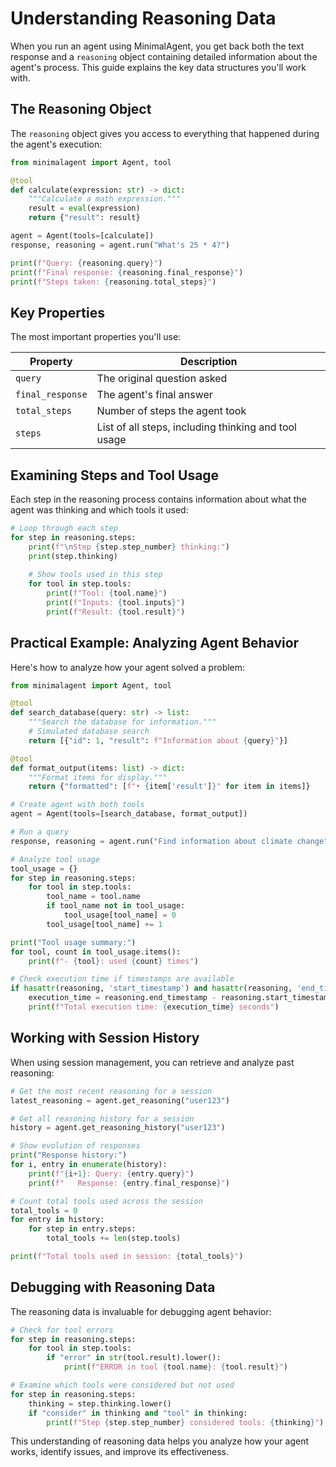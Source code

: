 # Understanding Reasoning Data

When you run an agent using MinimalAgent, you get back both the text response and a `reasoning` object containing detailed information about the agent's process. This guide explains the key data structures you'll work with.

## The Reasoning Object

The `reasoning` object gives you access to everything that happened during the agent's execution:

```python
from minimalagent import Agent, tool

@tool
def calculate(expression: str) -> dict:
    """Calculate a math expression."""
    result = eval(expression)
    return {"result": result}

agent = Agent(tools=[calculate])
response, reasoning = agent.run("What's 25 * 4?")

print(f"Query: {reasoning.query}")
print(f"Final response: {reasoning.final_response}")
print(f"Steps taken: {reasoning.total_steps}")
```

## Key Properties

The most important properties you'll use:

| Property | Description |
|----------|-------------|
| `query` | The original question asked |
| `final_response` | The agent's final answer |
| `total_steps` | Number of steps the agent took |
| `steps` | List of all steps, including thinking and tool usage |

## Examining Steps and Tool Usage

Each step in the reasoning process contains information about what the agent was thinking and which tools it used:

```python
# Loop through each step
for step in reasoning.steps:
    print(f"\nStep {step.step_number} thinking:")
    print(step.thinking)
    
    # Show tools used in this step
    for tool in step.tools:
        print(f"Tool: {tool.name}")
        print(f"Inputs: {tool.inputs}")
        print(f"Result: {tool.result}")
```

## Practical Example: Analyzing Agent Behavior

Here's how to analyze how your agent solved a problem:

```python
from minimalagent import Agent, tool

@tool
def search_database(query: str) -> list:
    """Search the database for information."""
    # Simulated database search
    return [{"id": 1, "result": f"Information about {query}"}]

@tool
def format_output(items: list) -> dict:
    """Format items for display."""
    return {"formatted": [f"• {item['result']}" for item in items]}

# Create agent with both tools
agent = Agent(tools=[search_database, format_output])

# Run a query
response, reasoning = agent.run("Find information about climate change")

# Analyze tool usage
tool_usage = {}
for step in reasoning.steps:
    for tool in step.tools:
        tool_name = tool.name
        if tool_name not in tool_usage:
            tool_usage[tool_name] = 0
        tool_usage[tool_name] += 1

print("Tool usage summary:")
for tool, count in tool_usage.items():
    print(f"- {tool}: used {count} times")

# Check execution time if timestamps are available
if hasattr(reasoning, 'start_timestamp') and hasattr(reasoning, 'end_timestamp'):
    execution_time = reasoning.end_timestamp - reasoning.start_timestamp
    print(f"Total execution time: {execution_time} seconds")
```

## Working with Session History

When using session management, you can retrieve and analyze past reasoning:

```python
# Get the most recent reasoning for a session
latest_reasoning = agent.get_reasoning("user123")

# Get all reasoning history for a session
history = agent.get_reasoning_history("user123")

# Show evolution of responses
print("Response history:")
for i, entry in enumerate(history):
    print(f"{i+1}: Query: {entry.query}")
    print(f"   Response: {entry.final_response}")

# Count total tools used across the session
total_tools = 0
for entry in history:
    for step in entry.steps:
        total_tools += len(step.tools)

print(f"Total tools used in session: {total_tools}")
```

## Debugging with Reasoning Data

The reasoning data is invaluable for debugging agent behavior:

```python
# Check for tool errors
for step in reasoning.steps:
    for tool in step.tools:
        if "error" in str(tool.result).lower():
            print(f"ERROR in tool {tool.name}: {tool.result}")

# Examine which tools were considered but not used
for step in reasoning.steps:
    thinking = step.thinking.lower()
    if "consider" in thinking and "tool" in thinking:
        print(f"Step {step.step_number} considered tools: {thinking}")
```

This understanding of reasoning data helps you analyze how your agent works, identify issues, and improve its effectiveness.